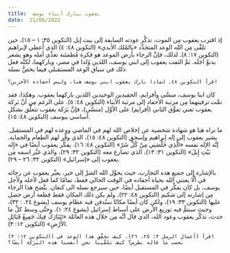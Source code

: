```yaml
---
title:  يعقوب يبارك أبناء يوسف
date:  21/06/2022
---
```


إذ اقترب يعقوب مِن الموت، تذكَّر عودته السابقة إلى بيت إيل (التكوين ٣٥: ١ – ١٥)، حين تلقَّى مِن الله الوعد المتجدِّد «بالمُلك الأبدي» (التكوين ٤٨: ٤) الذي أُعطي لإبراهيم (التكوين ١٧: ٨). لذلك، فإنَّ الرجاء بأرض الموعد هو فكرة مُطمئنة تغذِّي أمله وهو يشعر بدنوِّ أجَلَه. ثمَّ التفت يعقوب إلى ابني يوسف، اللذين وُلدا في مصر، وباركهما، لكنَّه فعل ذلك في سياق الوعد المستقبلي فيما يخصُّ نسله.

`اقرأ التكوين ٤٨. لماذا بارك يعقوب ابني يوسف هنا، وليس أحفاده الآخرين؟`

كان ابنا يوسف، منسَّى وأفرايم، الحفيدين الوحيدين اللذين باركهما يعقوب. وهكذا، فقد تمَّت ترقيتهما مِن مرتبة الأحفاد إلى مرتبة الأبناء (التكوين ٤٨: ٥). على الرغم مِن أنَّ بَركة يعقوب تعني تفوُّق الثاني (أفرايم) على الأوَّل (منسَّى)، فإنَّ بَرَكة يعقوب تتعلَّق بشكل أساسي بيوسف (التكوين ٤٨: ١٥).

ما نراه هنا هو شهادة شخصية عن إخلاص الله لهم في الماضي ووعده لهم في المستقبل. يشير يعقوب إلى إله إبراهيم وإسحق (التكوين ٤٨: ١٥)، الذي وفَّر لهم الطعام والحماية. إنَّه الإله نفسه «الَّذِي خَلَّصَنِي مِنْ كُلِّ شَرّ» (التكوين ٤٨: ١٦). يفكِّر يعقوب أيضًا في «إِله بَيْتِ إِيلَ» (التكوين ٣١: ١٣)، الذي تصارع معه (التكوين ٣٢: ٢٩)، والذي غيَّر اسمه مِن يعقوب إلى «إسرائيل» (التكوين ٣٢: ٢٦ – ٢٩).

بالإشارة إلى جميع هذه التجارب، حيث يحوِّل الله الشرَّ إلى خير، يعبِّر يعقوب عن رجائه في ألَّا يعتني الله بحياة أحفاده في الوقت الحالي فقط، تمامًا كما فعل لأجله ولأجل يوسف، بل كان يفكِّر في المستقبل أيضًا، حين سيرجع نسله الى كنعان. يتَّضح هذا الرجاء مِن إشارته إلى شكيم (التكوين ٤٨: ٢٢)، ولم يكن ذلك المكان فقط قطعة أرض حصل عليها (التكوين ٣٣: ١٩)، ولكن كان أيضًا مكانًا ستُدفن فيه عظام يوسف (يشوع ٢٤. : ٣٢)، وحيث سيتمُّ فيه توزيع الأرض على أسباط إسرائيل (يشوع ٢٤: ١). وحتَّى وسط كلِّ ما حدث، تذكَّر يعقوب وعود الله، الذي قال أنَّه مِن خلال هذه العائلة «تَتَبَارَكُ فِيكَ جَمِيعُ قَبَائِلِ الأَرْضِ» (التكوين ١٢: ٣).

`اقرأ (أعمال الرسل ٣: ٢٥، ٢٦). كيف تحقَّق هذا الوعد في (التكوين ١٢: ٣) بحسب ما قاله بطرس؟ كيف تلقَّينا نحن أنفسنا هذه البَرَكة أيضًا؟`